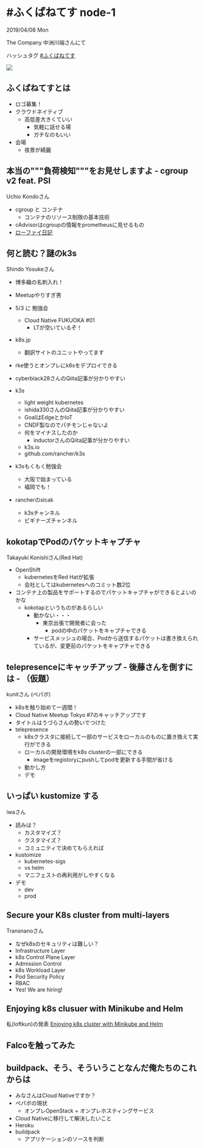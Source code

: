 # #ふくばねてす node-1

2019/04/08 Mon

The Company 中洲川端さんにて

ハッシュタグ [#ふくばねてす ](https://twitter.com/search?q=%23%E3%81%B5%E3%81%8F%E3%81%B0%E3%81%AD%E3%81%A6%E3%81%99)

![](https://pbs.twimg.com/media/D3n2M82U8AAvr0U.jpg:large)

## ふくばねてすとは

- ロゴ募集！
- クラウドネイティブ
  - 高低差大きくていい
    - 気軽に話せる場
    - ガチなのもいい
- 会場
  - 夜景が綺麗

## 本当の"""負荷検知"""をお見せしますよ - cgroup v2 feat. PSI

Uchio Kondoさん

- cgroup と コンテナ
  - コンテナのリソース制限の基本技術
- cAdvisorはcgroupの情報をprometheusに見せるもの
- [ローファイ日記](https://udzura.hatenablog.jp/)

## 何と読む？謎のk3s

Shindo Yosukeさん

- 博多織の名刺入れ！
- Meetupやりすぎ男
- 5/3 に 勉強会
  - Cloud Native FUKUOKA #01
    - LTが空いているぞ！

- k8s.jp
  - 翻訳サイトのユニットやってます
- rke使うとオンプレにk8sをデプロイできる
- cyberblack28さんのQiita記事が分かりやすい

- k3s
  - light weight kubernetes
  - ishida330さんのQiita記事が分かりやすい
  - GoalはEdgeとかIoT
  - CNDF製なのでパチモンじゃないよ
  - 何をマイナスしたのか
    - inductorさんのQiita記事が分かりやすい
  - k3s.io
  - github.com/rancher/k3s

- k3sもくもく勉強会
  - 大阪で始まっている
  - 福岡でも！

- rancherのslcak
  - k3sチャンネル
  - ビギナーズチャンネル

## kokotapでPodのパケットキャプチャ

Takayuki Konishiさん(Red Hat)

- OpenShift
  - kubernetesをRed Hatが拡張
  - 会社としてはkubernetesへのコミット数2位
- コンテナ上の製品をサポートするのでパケットキャプチャができるとよいのかな
  - kokotapというものがあるらしい
    - 動かない・・・
      - 東京出張で開発者に会った
        - podの中のパケットをキャプチャできる
    - サービスメッシュの場合、Podから送信するパケットは書き換えられているが、変更前のパケットをキャプチャできる

## telepresenceにキャッチアップ - 後藤さんを倒すには - （仮題）

kunitさん (ペパボ)

- k8sを触り始めて一週間！
- Cloud Native Meetup Tokyo #7のキャッチアップです
- タイトルはうづらさんの勢いでつけた
- telepresence
  - k8sクラスタに接続して一部のサービスをローカルのものに置き換えて実行ができる
  - ローカルの開発環境をk8s clusterの一部にできる
    - imageをregistoryにpushしてpodを更新する手間が省ける
  - 動かし方
  - デモ


## いっぱい kustomize する

iwaさん

- 読みは？
  - カスタマイズ？
  - クスタマイズ？
  - コミュニティで決めてもらえれば
- kustomize
  - kubernetes-sigs
  - vs helm
  - マニフェストの再利用がしやすくなる
- デモ
  - dev
  - prod


## Secure your K8s cluster from multi-layers

Transnanoさん

- なぜk8sのセキュリティは難しい？
- Infrastructure Layer
- k8s Control Plane Layer
- Admission Control
- k8s Workload Layer
- Pod Security Policy
- RBAC
- Yes! We are hiring!


## Enjoying k8s clusuer with Minikube and Helm

私(loftkun)の発表
[Enjoying k8s cluster with Minikube and Helm](https://speakerdeck.com/loftkun/enjoying-k8s-cluster-with-minikube-and-helm)

## Falcoを触ってみた

## buildpack、そう、そういうことなんだ俺たちのこれからは

- みなさんはCloud Nativeですか？
- ペパボの現状
  - オンプレOpenStack + オンプレホスティングサービス
- Cloud Nativeに移行して解決したいこと
- Heroku
- buildpack
  - アプリケーションのソースを判断






